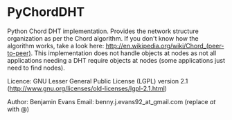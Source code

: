 PyChordDHT
==========

Python Chord DHT implementation. Provides the network structure organization as per the Chord algorithm. If you don't know how the algorithm works, take a look here: http://en.wikipedia.org/wiki/Chord_(peer-to-peer). This implementation does not handle objects at nodes as not all applications needing a DHT require objects at nodes (some applications just need to find nodes).

Licence: GNU Lesser General Public License (LGPL) version 2.1 (http://www.gnu.org/licenses/old-licenses/lgpl-2.1.html)

Author: Benjamin Evans
Email: benny.j.evans92_at_gmail.com (replace _at_ with @)